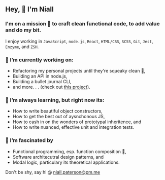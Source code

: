 ## Hey, 👋 I'm Niall

### I'm on a mission 🚀 to craft clean functional code, to add value and do my bit. 

I enjoy working in `JavaScript`, `node.js`, `React`, `HTML/CSS`, `SCSS`, `Git`, `Jest`, `Enzyme`, and `ZSH`. 

### 🔭 I’m currently working on:

- Refactoring my personal projects until they're squeaky clean 🧼,
- Building an API in node.js,
- Building a bullet journal CLI,
- and more. . .  (check out [this project](https://github.com/users/niallpaterson/projects/5)).

### 🌱 I’m always learning, but right now its:

- How to write beautiful object constructors,
- How to get the best out of aysnchonous JS,
- How to cash in on the wonders of prototypal inheritence, and
- How to write nuanced, effective unit and integration tests.

### 🤯 I’m fascinated by

- Functional programming, esp. function composition 🥰,
- Software architecutral design patterns, and
- Modal logic, particulary its theoretical applications.

Don't be shy, say hi @ <niall.paterson@pm.me>
